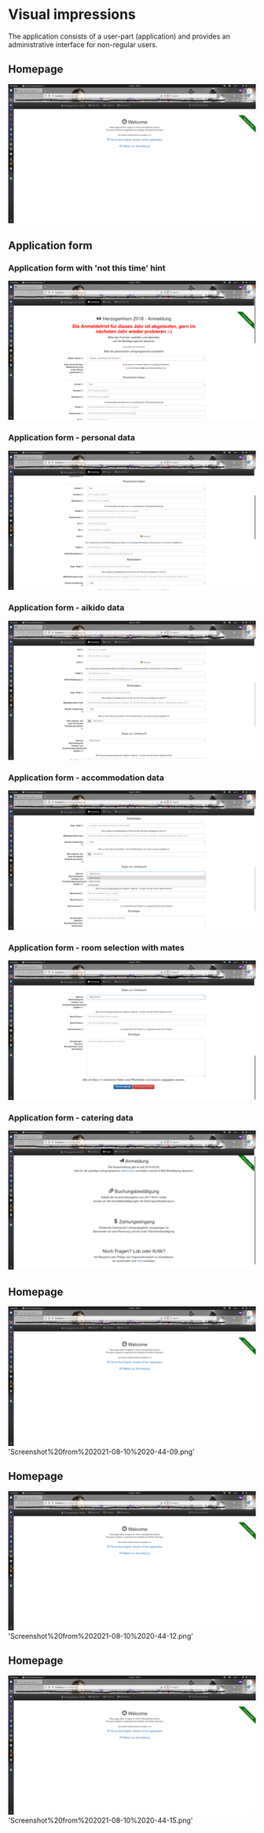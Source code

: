 # Visual impressions

The application consists of a user-part (application) and provides an administrative interface for non-regular users.

## Homepage
![Welcome screen](./screenshots/Screenshot%20from%202021-08-10%2020-43-28.png "Application welcome page")

## Application form
### Application form with 'not this time' hint
![Seminar application page](./screenshots/Screenshot%20from%202021-08-10%2020-43-37.png "Application welcome page")

### Application form - personal data
![Application - personal data](./screenshots/Screenshot%20from%202021-08-10%2020-43-41.png "Application flow - personal data")

### Application form - aikido data
![Application - aikido data](./screenshots/Screenshot%20from%202021-08-10%2020-43-46.png "Application flow - aikido data")

### Application form - accommodation data
![Application - accommodation data](./screenshots/Screenshot%20from%202021-08-10%2020-43-50.png "Application flow - acconmodation data")

### Application form - room selection with mates
![Application - room data](./screenshots/Screenshot%20from%202021-08-10%2020-43-53.png "Application flow - room data")

### Application form - catering data
![Application - catering data](./screenshots/Screenshot%20from%202021-08-10%2020-44-02.png "Application flow - catering data")

## Homepage
![Welcome screen](./screenshots/Screenshot%20from%202021-08-10%2020-43-28.png "Application welcome page")
'Screenshot%20from%202021-08-10%2020-44-09.png'
## Homepage
![Welcome screen](./screenshots/Screenshot%20from%202021-08-10%2020-43-28.png "Application welcome page")
'Screenshot%20from%202021-08-10%2020-44-12.png'
## Homepage
![Welcome screen](./screenshots/Screenshot%20from%202021-08-10%2020-43-28.png "Application welcome page")
'Screenshot%20from%202021-08-10%2020-44-15.png'
